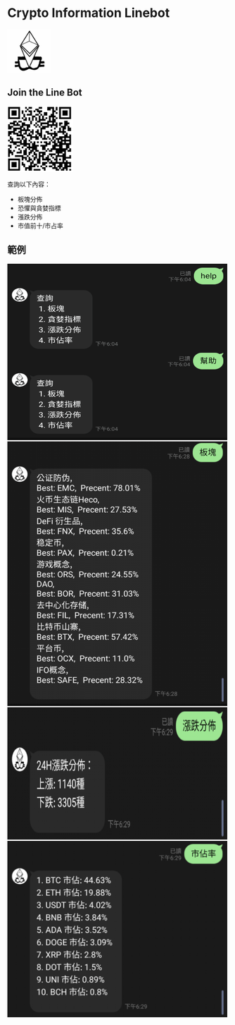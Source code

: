 # Crypto Information Linebot
<img src = "https://github.com/seanhung07/crypto-information-linebot/blob/main/logo.png" width="100" height="100">

## Join the Line Bot
<img src = "https://github.com/seanhung07/crypto-information-linebot/blob/main/qrcode.png" width="150" height="150">

查詢以下內容：
- 板塊分佈
- 恐懼與貪婪指標
- 漲跌分佈
- 市值前十/市占率

## 範例

<img src = "https://github.com/seanhung07/crypto-information-linebot/blob/main/4.png" width="500" height="400">
<img src = "https://github.com/seanhung07/crypto-information-linebot/blob/main/1.png" width="500" height="600">
<img src = "https://github.com/seanhung07/crypto-information-linebot/blob/main/2.png" width="500" height="300">
<img src = "https://github.com/seanhung07/crypto-information-linebot/blob/main/3.png" width="500" height="400">
